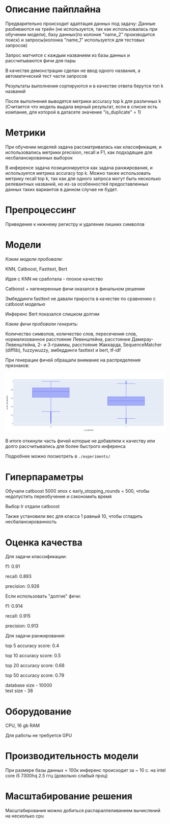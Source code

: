 # Описание пайплайна

Предварительно происходит адаптация данных под задачу: 
Данные разбиваются на трейн (не используется, так как использовалась при обучении модели), базу данных(по колонке "name_2" производится поиск) и запросы(колонка "name_1" используется для тестовых запросов)

Запрос матчится с каждым названием из базы данных и рассчитываются фичи для пары

В качестве демонстрации сделан не ввод одного названия, а автоматический тест части запросов

Результаты выполнения сортируются и в качестве ответа берутся топ k названий

После выполнения выводятся метрики accuracy top k для различных k (Считается что модель выдала верный результат, если в списке есть компания, для которой в датасете значение "is_duplicate" = 1)

# Метрики

При обучении моделей задача рассматривалась как классификация, и использовались метрики precision, recall и F1, как подходящие для несбалансированных выборок

В инференсе задача позиционируется как задача ранжирования, и используется метрика accuracy top k. Можно также использовать метрику recall top k, так как для одного запроса могут быть несколько релевантных названий, но из-за особенностей предоставленных данных таких вариантов в данном случае не будет.

# Препроцессинг

Приведение к нижнему регистру и удаление лишних символов

# Модели

*Какие модели пробовали:*

KNN, Catboost, Fasttext, Bert

Идея с KNN не сработала - плохое качество

Catboost + нагенеренные фичи оказался в финальном решении

Эмбеддинги fasttext не давали прироста в качестве по сравнению с catboost моделью

Инференс Bert показался слишком долгим 


*Какие фичи пробовали генерить:*

Количество символов, количество слов, пересечения слов, нормализованное расстояние Левенштейна, расстояние Дамерау-Левенштейна, 2- и 3-граммы, расстояние Жаккарда, SequenceMatcher (difflib), fuzzywuzzy, эмбеддинги fasttext и bert, tf-idf

При генерации фичей обращали внимание на распределения признаков:

<img src="https://github.com/Yuki-53/company_matching/blob/main/reference/imgs/box_plot.png">

В итоге откинули часть фичей которые не добавляли к качеству или долго рассчитывались для более быстрого инференса

Подробнее можно посмотреть в `./experiments/`

# Гиперпараметры

Обучали catboost 5000 эпох с early_stopping_rounds = 500, чтобы недопустить переобучение и сэкономить время

Выбор lr отдали catboost

Также установили вес для класса 1 равный 10, чтобы сгладить несбалансированность

# Оценка качества

Для задачи классификации:

f1: 0.91

recall: 0.893

precision: 0.926

Если использовать "долгие" фичи:

f1: 0.914

recall: 0.915

precision: 0.913

Для задачи ранжирования:  

top 5 accuracy score: 0.4

top 10 accuracy score: 0.5 

top 20 accuracy score: 0.68  

top 50 accuracy score: 0.79   

database size - 10000  
test size - 38  

# Оборудование

CPU, 16 gb RAM

Для работы не требуется GPU

# Производительность модели

При размере базы данных = 100к инференс происходит за ~ 10 с. на intel core i5 7300hq 2.5 ггц (довольно слабый проц)

# Масштабирование решения

Масштабирования можно добиться распараллеливанием вычислений на несколько cpu
